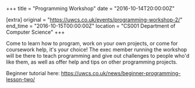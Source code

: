 +++
title = "Programming Workshop"
date = "2016-10-14T20:00:00Z"

[extra]
original = "https://uwcs.co.uk/events/programming-workshop-2/"    
end_time = "2016-10-15T00:00:00Z"
location = "CS001 Department of Computer Science"
+++

Come to learn how to program, work on your own projects, or come for coursework help, it's your choice\! The exec member running the workshop will be there to teach programming and give out challenges to people who'd like them, as well as offer help and tips on other programming projects.

Beginner tutorial here: <https://uwcs.co.uk/news/beginner-programming-lesson-two/>

